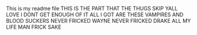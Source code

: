 This is my readme file
THIS IS THE PART THAT THE THUGS SKIP YALL
LOVE
I DONT GET ENOUGH OF IT
ALL I GOT ARE THESE VAMPIRES AND BLOOD SUCKERS
NEVER FRICKED WAYNE NEVER FRICKED DRAKE
ALL MY LIFE MAN
FRICK SAKE 